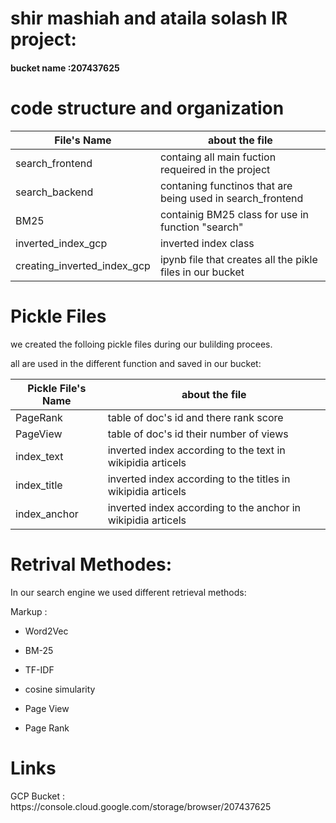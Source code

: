 <h1> shir mashiah and ataila solash IR project:</h1>
<h4> bucket name :207437625</h4>

<h1> code structure and organization</h1>

| File's Name | about the file |
| ------------- | ------------- |
| search_frontend  | containg all main fuction requeired in the project	 |
| search_backend | contaning functinos that are being used in search_frontend  |
| BM25  |containig BM25 class for use in function "search"|
| inverted_index_gcp  |inverted index class |
| creating_inverted_index_gcp |ipynb file that creates all the pikle files in our bucket |
<h1> Pickle Files</h1>
we created the folloing pickle files during our bulilding procees.


all are used in the different function and saved in our bucket:


| Pickle File's Name | about the file |
| ------------- | ------------- |
| PageRank  | 	table of doc's id and there rank score |
| PageView  | table of doc's id their number of views |
| index_text  |inverted index according to the text in wikipidia articels|
| index_title  |inverted index according to the titles in wikipidia articels |
| index_anchor |inverted index according to the anchor in wikipidia articels |


<h1> Retrival Methodes:</h1>

In our search engine we used different retrieval methods:

 Markup :
 * Word2Vec
 
 * BM-25

* TF-IDF

* cosine simularity

* Page View

* Page Rank

<h1> Links </h1>
GCP Bucket : https://console.cloud.google.com/storage/browser/207437625
